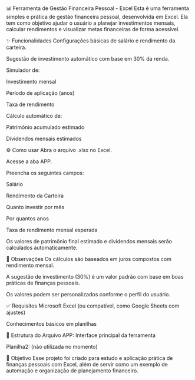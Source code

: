 📊 Ferramenta de Gestão Financeira Pessoal - Excel
Esta é uma ferramenta simples e prática de gestão financeira pessoal, desenvolvida em Excel. Ela tem como objetivo ajudar o usuário a planejar investimentos mensais, calcular rendimentos e visualizar metas financeiras de forma acessível.

✨ Funcionalidades
Configurações básicas de salário e rendimento da carteira.

Sugestão de investimento automático com base em 30% da renda.

Simulador de:

Investimento mensal

Período de aplicação (anos)

Taxa de rendimento

Cálculo automático de:

Patrimônio acumulado estimado

Dividendos mensais estimados

⚙️ Como usar
Abra o arquivo .xlsx no Excel.

Acesse a aba APP.

Preencha os seguintes campos:

Salário

Rendimento da Carteira

Quanto investir por mês

Por quantos anos

Taxa de rendimento mensal esperada

Os valores de patrimônio final estimado e dividendos mensais serão calculados automaticamente.

📌 Observações
Os cálculos são baseados em juros compostos com rendimento mensal.

A sugestão de investimento (30%) é um valor padrão com base em boas práticas de finanças pessoais.

Os valores podem ser personalizados conforme o perfil do usuário.

✅ Requisitos
Microsoft Excel (ou compatível, como Google Sheets com ajustes)

Conhecimentos básicos em planilhas

📁 Estrutura do Arquivo
APP: Interface principal da ferramenta

Planilha2: (não utilizada no momento)

🧠 Objetivo
Esse projeto foi criado para estudo e aplicação prática de finanças pessoais com Excel, além de servir como um exemplo de automação e organização de planejamento financeiro.

